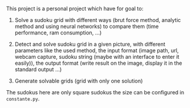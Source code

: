 This project is a personal project which have for goal to:

1. Solve a sudoku grid with different ways (brut force method, analytic method and using neural networks) to compare them (time performance, ram consumption, ...)

2. Detect and solve sudoku grid in a given picture, with different parameters like the used method, the input format (image path, url, webcam capture, sudoku string (maybe with an interface to enter it easily)), the output format (write result on the image, display it in the standard output ...)

3. Generate solvable grids (grid with only one solution)
 
The sudokus here are only square sudokus the size can be configured in `constante.py`.
